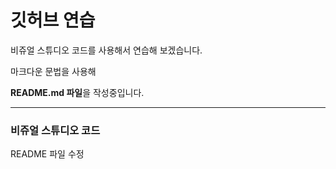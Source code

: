 # 깃허브 연습

비쥬얼 스튜디오 코드를 사용해서 연습해 보겠습니다.

마크다운 문법을 사용해

**README.md 파일**을 작성중입니다.

----------------------------------

### 비쥬얼 스튜디오 코드 

README 파일 수정